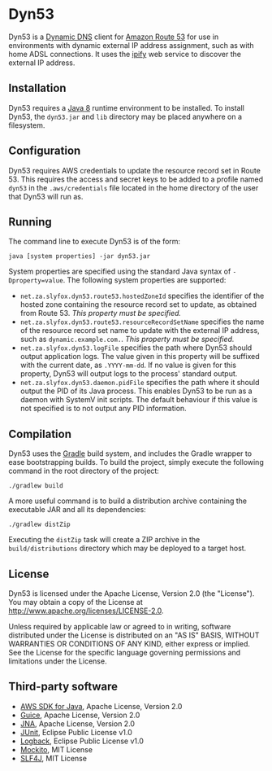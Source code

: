 Dyn53
=====

Dyn53 is a [Dynamic DNS][] client for [Amazon Route 53][] for use in environments with dynamic external IP address
assignment, such as with home ADSL connections. It uses the [ipify][] web service to discover the external IP address.

Installation
------------

Dyn53 requires a [Java 8][] runtime environment to be installed. To install Dyn53, the `dyn53.jar` and `lib` directory
may be placed anywhere on a filesystem.

Configuration
-------------

Dyn53 requires AWS credentials to update the resource record set in Route 53. This requires the access and secret keys
to be added to a profile named `dyn53` in the `.aws/credentials` file located in the home directory of the user that
Dyn53 will run as.

Running
-------

The command line to execute Dyn53 is of the form:

    java [system properties] -jar dyn53.jar

System properties are specified using the standard Java syntax of `-Dproperty=value`. The following system properties
are supported:

* `net.za.slyfox.dyn53.route53.hostedZoneId` specifies the identifier of the hosted zone containing the resource record
  set to update, as obtained from Route 53. _This property must be specified._
* `net.za.slyfox.dyn53.route53.resourceRecordSetName` specifies the name of the resource record set name to update with
  the external IP address, such as `dynamic.example.com.`. _This property must be specified._
* `net.za.slyfox.dyn53.logFile` specifies the path where Dyn53 should output application logs. The value given in this
  property will be suffixed with the current date, as `.YYYY-mm-dd`. If no value is given for this property, Dyn53 will
  output logs to the process' standard output.
* `net.za.slyfox.dyn53.daemon.pidFile` specifies the path where it should output the PID of its Java process. This
  enables Dyn53 to be run as a daemon with SystemV init scripts. The default behaviour if this value is not specified is
  to not output any PID information.

Compilation
-----------

Dyn53 uses the [Gradle][] build system, and includes the Gradle wrapper to ease bootstrapping builds. To build the
project, simply execute the following command in the root directory of the project:

    ./gradlew build

A more useful command is to build a distribution archive containing the executable JAR and all its dependencies:

    ./gradlew distZip

Executing the `distZip` task will create a ZIP archive in the `build/distributions` directory which may be deployed to
a target host.

License
-------

Dyn53 is licensed under the Apache License, Version 2.0 (the "License"). You may obtain a copy of the License at
<http://www.apache.org/licenses/LICENSE-2.0>.

Unless required by applicable law or agreed to in writing, software distributed under the License is distributed on an
"AS IS" BASIS, WITHOUT WARRANTIES OR CONDITIONS OF ANY KIND, either express or implied. See the License for the specific
language governing permissions and limitations under the License.

Third-party software
--------------------

* [AWS SDK for Java][], Apache License, Version 2.0
* [Guice][], Apache License, Version 2.0
* [JNA][], Apache License, Version 2.0
* [JUnit][], Eclipse Public License v1.0
* [Logback][], Eclipse Public License v1.0
* [Mockito][], MIT License
* [SLF4J][], MIT License

[Amazon Route 53]:  https://aws.amazon.com/route53/
[AWS SDK for Java]: https://aws.amazon.com/sdk-for-java/
[Dynamic DNS]:      https://en.wikipedia.org/wiki/Dynamic_DNS
[Gradle]:           https://gradle.org/
[Guice]:            https://github.com/google/guice
[ipify]:            https://www.ipify.org/
[Java 8]:           https://java.com/en/download/
[JNA]:              https://github.com/twall/jna
[JUnit]:            http://junit.org/
[Logback]:          http://logback.qos.ch/
[Mockito]:          http://mockito.org/
[SLF4J]:            http://www.slf4j.org/